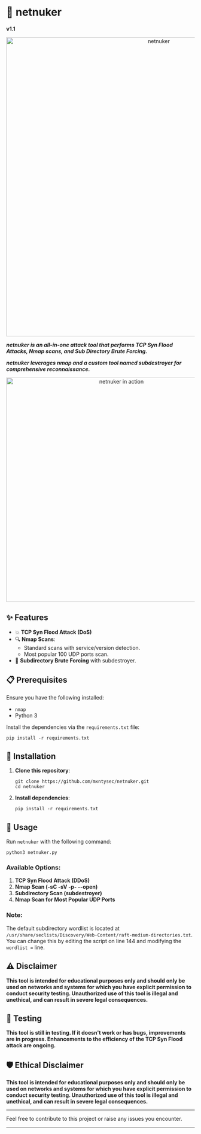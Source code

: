 # 🚀 netnuker

**v1.1**

<p align="center"><img src="https://github.com/mxntysec/netnuker/assets/166342298/fb04acd3-a48e-4c8b-b69d-099d2067752b)" width="800px" alt="netnuker"></p>

***netnuker is an all-in-one attack tool that performs TCP Syn Flood Attacks, Nmap scans, and Sub Directory Brute Forcing.***

***netnuker leverages nmap and a custom tool named subdestroyer for comprehensive reconnaissance.***

<p align="center"><img src="https://github.com/mxntysec/netnuker/assets/166342298/95166b4b-4497-4a48-98a0-34a5064fd5a8" width="600px" alt="netnuker in action"></p>

## ✨ Features

- 💥 **TCP Syn Flood Attack (DoS)**
- 🔍 **Nmap Scans**:
  - Standard scans with service/version detection.
  - Most popular 100 UDP ports scan.
- 🔎 **Subdirectory Brute Forcing** with subdestroyer.

## 📋 Prerequisites

Ensure you have the following installed:

- `nmap`
- Python 3

Install the dependencies via the `requirements.txt` file:
```
pip install -r requirements.txt
```

## 🔧 Installation

1. **Clone this repository**:
   ```
   git clone https://github.com/mxntysec/netnuker.git
   cd netnuker
   ```

2. **Install dependencies**:
   ```
   pip install -r requirements.txt
   ```

## 🚀 Usage

Run `netnuker` with the following command:
```
python3 netnuker.py
```

### Available Options:

1. **TCP Syn Flood Attack (DDoS)**
2. **Nmap Scan (-sC -sV -p- --open)**
3. **Subdirectory Scan (subdestroyer)**
4. **Nmap Scan for Most Popular UDP Ports**

### Note:

The default subdirectory wordlist is located at `/usr/share/seclists/Discovery/Web-Content/raft-medium-directories.txt`. You can change this by editing the script on line 144 and modifying the `wordlist =` line.

## ⚠️ Disclaimer

**This tool is intended for educational purposes only and should only be used on networks and systems for which you have explicit permission to conduct security testing. Unauthorized use of this tool is illegal and unethical, and can result in severe legal consequences.**

## 🧪 Testing

**This tool is still in testing. If it doesn't work or has bugs, improvements are in progress. Enhancements to the efficiency of the TCP Syn Flood attack are ongoing.**

## 🛡️ Ethical Disclaimer

**This tool is intended for educational purposes only and should only be used on networks and systems for which you have explicit permission to conduct security testing. Unauthorized use of this tool is illegal and unethical, and can result in severe legal consequences.**

---

Feel free to contribute to this project or raise any issues you encounter.

---
